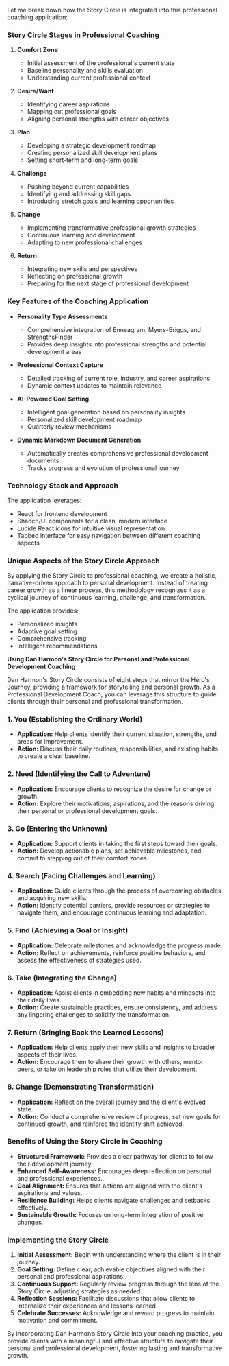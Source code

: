 


Let me break down how the Story Circle is integrated into this professional coaching application:

### Story Circle Stages in Professional Coaching

1. **Comfort Zone**
   - Initial assessment of the professional's current state
   - Baseline personality and skills evaluation
   - Understanding current professional context

2. **Desire/Want**
   - Identifying career aspirations
   - Mapping out professional goals
   - Aligning personal strengths with career objectives

3. **Plan**
   - Developing a strategic development roadmap
   - Creating personalized skill development plans
   - Setting short-term and long-term goals

4. **Challenge**
   - Pushing beyond current capabilities
   - Identifying and addressing skill gaps
   - Introducing stretch goals and learning opportunities

5. **Change**
   - Implementing transformative professional growth strategies
   - Continuous learning and development
   - Adapting to new professional challenges

6. **Return**
   - Integrating new skills and perspectives
   - Reflecting on professional growth
   - Preparing for the next stage of professional development

### Key Features of the Coaching Application

- **Personality Type Assessments**
  - Comprehensive integration of Enneagram, Myers-Briggs, and StrengthsFinder
  - Provides deep insights into professional strengths and potential development areas

- **Professional Context Capture**
  - Detailed tracking of current role, industry, and career aspirations
  - Dynamic context updates to maintain relevance

- **AI-Powered Goal Setting**
  - Intelligent goal generation based on personality insights
  - Personalized skill development roadmap
  - Quarterly review mechanisms

- **Dynamic Markdown Document Generation**
  - Automatically creates comprehensive professional development documents
  - Tracks progress and evolution of professional journey

### Technology Stack and Approach

The application leverages:
- React for frontend development
- Shadcn/UI components for a clean, modern interface
- Lucide React icons for intuitive visual representation
- Tabbed interface for easy navigation between different coaching aspects

### Unique Aspects of the Story Circle Approach

By applying the Story Circle to professional coaching, we create a holistic, narrative-driven approach to personal development. Instead of treating career growth as a linear process, this methodology recognizes it as a cyclical journey of continuous learning, challenge, and transformation.

The application provides:
- Personalized insights
- Adaptive goal setting
- Comprehensive tracking
- Intelligent recommendations

**Using Dan Harmon's Story Circle for Personal and Professional Development Coaching**

Dan Harmon's Story Circle consists of eight steps that mirror the Hero's Journey, providing a framework for storytelling and personal growth. As a Professional Development Coach, you can leverage this structure to guide clients through their personal and professional transformation.

### 1. **You (Establishing the Ordinary World)**
   - **Application:** Help clients identify their current situation, strengths, and areas for improvement.
   - **Action:** Discuss their daily routines, responsibilities, and existing habits to create a clear baseline.

### 2. **Need (Identifying the Call to Adventure)**
   - **Application:** Encourage clients to recognize the desire for change or growth.
   - **Action:** Explore their motivations, aspirations, and the reasons driving their personal or professional development goals.

### 3. **Go (Entering the Unknown)**
   - **Application:** Support clients in taking the first steps toward their goals.
   - **Action:** Develop actionable plans, set achievable milestones, and commit to stepping out of their comfort zones.

### 4. **Search (Facing Challenges and Learning)**
   - **Application:** Guide clients through the process of overcoming obstacles and acquiring new skills.
   - **Action:** Identify potential barriers, provide resources or strategies to navigate them, and encourage continuous learning and adaptation.

### 5. **Find (Achieving a Goal or Insight)**
   - **Application:** Celebrate milestones and acknowledge the progress made.
   - **Action:** Reflect on achievements, reinforce positive behaviors, and assess the effectiveness of strategies used.

### 6. **Take (Integrating the Change)**
   - **Application:** Assist clients in embedding new habits and mindsets into their daily lives.
   - **Action:** Create sustainable practices, ensure consistency, and address any lingering challenges to solidify the transformation.

### 7. **Return (Bringing Back the Learned Lessons)**
   - **Application:** Help clients apply their new skills and insights to broader aspects of their lives.
   - **Action:** Encourage them to share their growth with others, mentor peers, or take on leadership roles that utilize their development.

### 8. **Change (Demonstrating Transformation)**
   - **Application:** Reflect on the overall journey and the client's evolved state.
   - **Action:** Conduct a comprehensive review of progress, set new goals for continued growth, and reinforce the identity shift achieved.

### **Benefits of Using the Story Circle in Coaching**
- **Structured Framework:** Provides a clear pathway for clients to follow their development journey.
- **Enhanced Self-Awareness:** Encourages deep reflection on personal and professional experiences.
- **Goal Alignment:** Ensures that actions are aligned with the client's aspirations and values.
- **Resilience Building:** Helps clients navigate challenges and setbacks effectively.
- **Sustainable Growth:** Focuses on long-term integration of positive changes.

### **Implementing the Story Circle**
1. **Initial Assessment:** Begin with understanding where the client is in their journey.
2. **Goal Setting:** Define clear, achievable objectives aligned with their personal and professional aspirations.
3. **Continuous Support:** Regularly review progress through the lens of the Story Circle, adjusting strategies as needed.
4. **Reflection Sessions:** Facilitate discussions that allow clients to internalize their experiences and lessons learned.
5. **Celebrate Successes:** Acknowledge and reward progress to maintain motivation and commitment.

By incorporating Dan Harmon’s Story Circle into your coaching practice, you provide clients with a meaningful and effective structure to navigate their personal and professional development, fostering lasting and transformative growth.